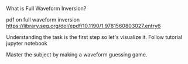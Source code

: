 What is Full Waveform Inversion?

pdf on full waveform inversion https://library.seg.org/doi/epdf/10.1190/1.9781560803027.entry6

Understanding the task is the first step so let's visualize it.
Follow tutorial jupyter notebook

Master the subject by making a waveform guessing game.

